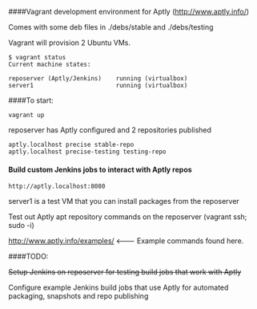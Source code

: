 ####Vagrant development environment for Aptly (http://www.aptly.info/)

Comes with some deb files in ./debs/stable and ./debs/testing

Vagrant will provision 2 Ubuntu VMs.  

```
$ vagrant status
Current machine states:

reposerver (Aptly/Jenkins)    running (virtualbox)
server1                       running (virtualbox)
```

####To start:

```
vagrant up
```

reposerver has Aptly configured and 2 repositories published
```
aptly.localhost precise stable-repo
aptly.localhost precise-testing testing-repo
```

#### Build custom Jenkins jobs to interact with Aptly repos
```
http://aptly.localhost:8080
```

server1 is a test VM that you can install packages from the reposerver

Test out Aptly apt repository commands on the reposerver (vagrant ssh; sudo -i)

http://www.aptly.info/examples/ <--- Example commands found here.


####TODO:

~~Setup Jenkins on reposerver for testing build jobs that work with Aptly~~

Configure example Jenkins build jobs that use Aptly for automated packaging, snapshots and repo publishing


